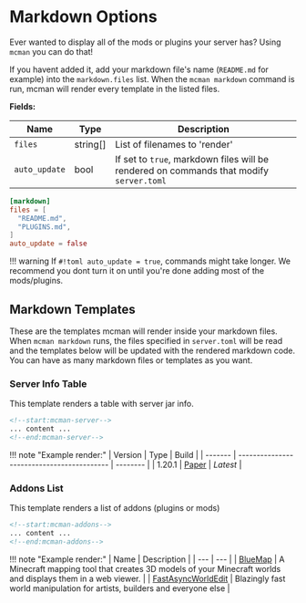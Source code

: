 # Markdown Options

Ever wanted to display all of the mods or plugins your server has? Using `mcman` you can do that!

If you havent added it, add your markdown file's name (`README.md` for example) into the `markdown.files` list. When the `mcman markdown` command is run, mcman will render every template in the listed files.

**Fields:**

| Name | Type | Description |
| --- | --- | --- |
| `files` | string[] | List of filenames to 'render' |
| `auto_update` | bool | If set to `true`, markdown files will be rendered on commands that modify `server.toml` |

``` toml title="server.toml"
[markdown]
files = [
  "README.md",
  "PLUGINS.md",
]
auto_update = false
```

!!! warning
    If `#!toml auto_update = true`, commands might take longer. We recommend you dont turn it on until you're done adding most of the mods/plugins.

## Markdown Templates

These are the templates mcman will render inside your markdown files. When `mcman markdown` runs, the files specified in `server.toml` will be read and the templates below will be updated with the rendered markdown code. You can have as many markdown files or templates as you want.

### Server Info Table

This template renders a table with server jar info.

``` md title="README.md"
<!--start:mcman-server-->
... content ...
<!--end:mcman-server-->
```

!!! note "Example render:"
    | Version | Type                                       | Build    |
    | ------- | ------------------------------------------ | -------- |
    | 1.20.1  | [Paper](https://papermc.io/software/paper) | *Latest* |

### Addons List

This template renders a list of addons (plugins or mods)

```md title="README.md"
<!--start:mcman-addons-->
... content ...
<!--end:mcman-addons-->
```

!!! note "Example render:"
    | Name | Description |
    | --- | --- |
    | [BlueMap](https://modrinth.com/plugin/bluemap) |  A Minecraft mapping tool that creates 3D models of your Minecraft worlds and displays them in a web viewer. |
    | [FastAsyncWorldEdit](https://modrinth.com/plugin/fastasyncworldedit) | Blazingly fast world manipulation for artists, builders and everyone else |
